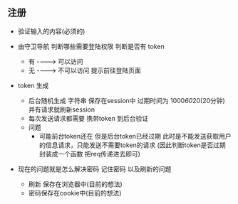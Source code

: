## 注册
- 验证输入的内容(必须的)
- 由守卫导航 判断哪些需要登陆权限 判断是否有 token
    + 有 ----> 可以访问
    + 无 ----> 不可以访问 提示前往登陆页面

- token 生成
    + 后台随机生成 字符串 保存在session中 过期时间为 1000*60*20(20分钟) 并有请求就刷新session
    + 每次发送请求都需要 携带token 到后台验证
    + 问题
        * 可能前台token还在 但是后台token已经过期 此时是不能发送获取用户的信息请求，只能发送不需要token的请求 (因此判断token是否过期 封装成一个函数 把req传递进去即可)
        
- 现在的问题就是怎么解决密码 记住密码 以及刷新的问题
    + 刷新 保存在浏览器中(目前的想法)
    + 密码保存在cookie中(目前的想法)
